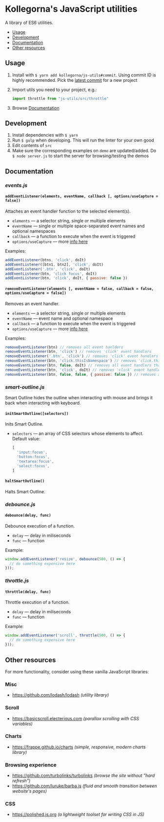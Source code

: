 # Kollegorna's JavaScript utilities

A library of ES6 utilities.

- [Usage](#usage)
- [Development](#development)
- [Documentation](#documentation)
- [Other resources](#other-resources)

## Usage

1. Install with `$ yarn add kollegorna/js-utils#commit`. Using commit ID is highly recommended. Pick the [latest commit](https://github.com/kollegorna/js-utils/commits/master) for a new project
2. Import utils you need to your project, e.g.:

    ```js
    import throttle from "js-utils/src/throttle"
    ```

3. Browse [Documentation](#documentation)

## Development

1. Install dependencies with `$ yarn`
2. Run `$ gulp` when developing. This will run the linter for your own good
3. Edit contents of `src`
4. Make sure the corresponding examples on `demo` are updated/added. Do `$ node server.js` to start the server for browsing/testing the demos

## Documentation

### _events.js_

#### `addEventListener(elements, eventName, callback [, options/useCapture = false])`

Attaches an event handler function to the selected element(s).
* `elements` — a selector string, single or multiple elements
* `eventName` — single or multiple space-separated event names and optional namespaces
* `callback` — a function to execute when the event is triggered
* `options/useCapture` — more [info here](https://developer.mozilla.org/en-US/docs/Web/API/EventTarget/addEventListener)

Examples:
```js
addEventListener(btns, 'click', doIt)
addEventListener([btn1, btn2], 'click', doIt)
addEventListener('.btn', 'click', doIt)
addEventListener(btn, 'click focus', doIt)
addEventListener(btn, 'click', doIt, { passive: false })
```

#### `removeEventListener(elements [, eventName = false, callback = false, options/useCapture = false])`

Removes an event handler.
* `elements` — a selector string, single or multiple elements
* `eventName` — event name and optional namespace
* `callback` — a function to execute when the event is triggered
* `options/useCapture` — more [info here](https://developer.mozilla.org/en-US/docs/Web/API/EventTarget/addEventListener)

Examples:
```js
removeEventListener(btn) // removes all event hanlders
removeEventListener(btn, 'click') // removes 'click' event handlers
removeEventListener('.btn', 'click') // removes 'click' event handlers
removeEventListener(btn, 'click.thisIsNamespace') // removes 'click.thisIsNamespace' event hanlders handlers
removeEventListener(btn, false, doIt) // removes all event handlers that are equal to 'doIt()'
removeEventListener(btn, 'click', doIt) // removes 'click' event handlers that are equal to 'doIt()'
removeEventListener(btn, false, false, { passive: false }) // removes all event handlers that were attached together with the exact provided options
```

### _smart-outline.js_

Smart Outline hides the outline when interacting with mouse and brings it back when interacting with keyboard.

#### `initSmartOutline([selectors])`

Inits Smart Outline.
* `selectors` — an array of CSS selectors whose elements to affect. Default value:

    ```js
    [
      'input:focus',
      'button:focus',
      'textarea:focus',
      'select:focus',
    ]
    ```

#### `haltSmartOutline()`

Halts Smart Outline.

### _debounce.js_

#### `debounce(delay, func)`

Debounce execution of a function.
* `delay` — delay in miliseconds
* `func` — function

Example:
```js
window.addEventListener('resize', debounce(500, () => {
  // do something expensive here
}));
```

### _throttle.js_

#### `throttle(delay, func)`

Throttle execution of a function.
* `delay` — delay in miliseconds
* `func` — function

Example:
```js
window.addEventListener('scroll', throttle(500, () => {
  // do something expensive here
}));
```

## Other resources

For more functionality, consider using these vanilla JavaScript libraries:

### Misc
* https://github.com/lodash/lodash _(utility library)_

### Scroll
* https://basicscroll.electerious.com _(parallax scrolling with CSS variables)_

### Charts
* https://frappe.github.io/charts _(simple, responsive, modern charts library)_

### Browsing experience
* https://github.com/turbolinks/turbolinks _(browse the site without "hard refresh")_
* https://github.com/luruke/barba.js _(fluid and smooth transition between website's pages)_

### CSS
* https://polished.js.org _(a lightweight toolset for writing CSS in JS)_
